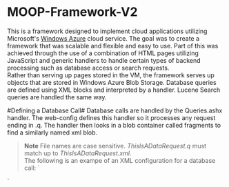 MOOP-Framework-V2
=================
This is a framework designed to implement cloud applications utilizing Microsoft's [Windows Azure](http://windows.azure.com) 
cloud service. The goal was to create a framework that was scalable and flexible and easy to use. Part of this was 
achieved through the use of a combination of HTML pages utilizing JavaScript and generic handlers to handle certain 
types of backend processing such as database access or search requests.  
Rather than serving up pages stored in the VM, the framework serves up objects that are stored in Windows Azure 
Blob Storage. Database queries are defined using XML blocks and interpreted by a handler. Lucene Search queries are 
handled the same way.

#Defining a Database Call#
Database calls are handled by the Queries.ashx handler. The web-config defines this handler so it processes any 
request ending in .q. The handler then looks in a blob container called fragments to find a similarly named xml
blob.
>**Note** File names are case sensitive. *ThisIsADataRequest.q* must match up to *ThisIsADataRequest.xml*.  
The following is an exampe of an XML configuration for a database call:
`<?xml version="1.0"?>
<MOOPData>
<storedProcedure procedureName="" connectionName="" requirePost="false" >
<parameter parameterName="@Clue" urlParameterName="Clue" dataType="nvarchar" dataLength="255" defaultValue="DBNull" isOutput="false" />
<cacheInformation expireSeconds="0" cacheability="private" />
</storedProcedure>
</MOOPData>`
